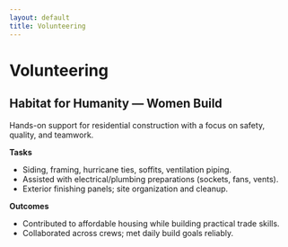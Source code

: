 ```yaml
---
layout: default
title: Volunteering
---
```


# Volunteering

## Habitat for Humanity — Women Build
Hands-on support for residential construction with a focus on safety, quality, and teamwork.

**Tasks**
- Siding, framing, hurricane ties, soffits, ventilation piping.  
- Assisted with electrical/plumbing preparations (sockets, fans, vents).  
- Exterior finishing panels; site organization and cleanup.

**Outcomes**
- Contributed to affordable housing while building practical trade skills.  
- Collaborated across crews; met daily build goals reliably.
